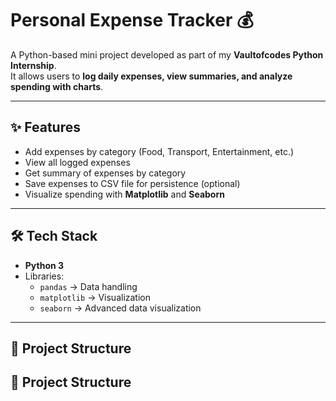 # Personal Expense Tracker 💰

A Python-based mini project developed as part of my **Vaultofcodes Python Internship**.  
It allows users to **log daily expenses, view summaries, and analyze spending with charts**.

---

## ✨ Features
- Add expenses by category (Food, Transport, Entertainment, etc.)
- View all logged expenses
- Get summary of expenses by category
- Save expenses to CSV file for persistence (optional)
- Visualize spending with **Matplotlib** and **Seaborn**

---

## 🛠 Tech Stack
- **Python 3**
- Libraries:
  - `pandas` → Data handling  
  - `matplotlib` → Visualization  
  - `seaborn` → Advanced data visualization  

---
## 📂 Project Structure

## 📂 Project Structure

